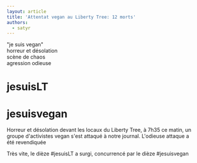 ```yaml
---
layout: article
title: 'Attentat vegan au Liberty Tree: 12 morts'
authors:
  - satyr
---
```


"je suis vegan"  
horreur et désolation  
scène de chaos  
agression odieuse

# jesuisLT

# jesuisvegan

Horreur et désolation devant les locaux du Liberty Tree, à 7h35 ce matin, un groupe d'activistes vegan s'est attaqué à notre journal. L'odieuse attaque a été revendiquée

Très vite, le dièze #jesuisLT a surgi, concurrencé par le dièze #jesuisvegan